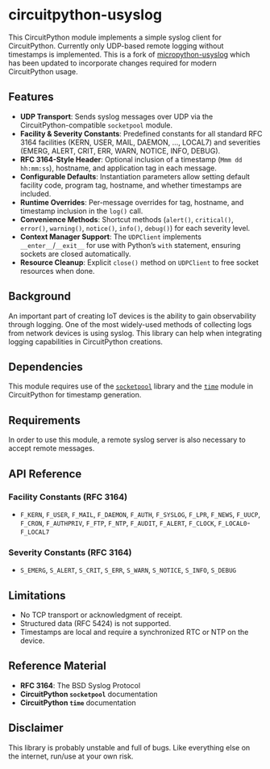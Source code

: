 # circuitpython-usyslog
This CircuitPython module implements a simple syslog client for CircuitPython. Currently only UDP-based remote logging without timestamps is implemented. This is a fork of [micropython-usyslog](https://github.com/kfricke/micropython-usyslog) which has been updated to incorporate changes required for modern CircuitPython usage.

## Features
- **UDP Transport**: Sends syslog messages over UDP via the CircuitPython-compatible `socketpool` module.
- **Facility & Severity Constants**: Predefined constants for all standard RFC 3164 facilities (KERN, USER, MAIL, DAEMON, …, LOCAL7) and severities (EMERG, ALERT, CRIT, ERR, WARN, NOTICE, INFO, DEBUG).
- **RFC 3164-Style Header**: Optional inclusion of a timestamp (`Mmm dd hh:mm:ss`), hostname, and application tag in each message.
- **Configurable Defaults**: Instantiation parameters allow setting default facility code, program tag, hostname, and whether timestamps are included.
- **Runtime Overrides**: Per-message overrides for tag, hostname, and timestamp inclusion in the `log()` call.
- **Convenience Methods**: Shortcut methods (`alert()`, `critical()`, `error()`, `warning()`, `notice()`, `info()`, `debug()`) for each severity level.
- **Context Manager Support**: The `UDPClient` implements `__enter__`/`__exit__` for use with Python’s `with` statement, ensuring sockets are closed automatically.
- **Resource Cleanup**: Explicit `close()` method on `UDPClient` to free socket resources when done.

## Background
An important part of creating IoT devices is the ability to gain observability through logging. One of the most widely-used methods of collecting logs from network devices is using syslog. This library can help when integrating logging capabilities in CircuitPython creations.

## Dependencies
This module requires use of the [`socketpool`](https://docs.circuitpython.org/en/latest/shared-bindings/socketpool/index.html) library and the [`time`](https://docs.circuitpython.org/en/latest/shared-bindings/time/) module in CircuitPython for timestamp generation.

## Requirements
In order to use this module, a remote syslog server is also necessary to accept remote messages.

## API Reference

### Facility Constants (RFC 3164)
- `F_KERN`, `F_USER`, `F_MAIL`, `F_DAEMON`, `F_AUTH`, `F_SYSLOG`, `F_LPR`, `F_NEWS`,
  `F_UUCP`, `F_CRON`, `F_AUTHPRIV`, `F_FTP`, `F_NTP`, `F_AUDIT`, `F_ALERT`, `F_CLOCK`,
  `F_LOCAL0`-`F_LOCAL7`

### Severity Constants (RFC 3164)
- `S_EMERG`, `S_ALERT`, `S_CRIT`, `S_ERR`, `S_WARN`, `S_NOTICE`, `S_INFO`, `S_DEBUG`

## Limitations
- No TCP transport or acknowledgment of receipt.
- Structured data (RFC 5424) is not supported.
- Timestamps are local and require a synchronized RTC or NTP on the device.

## Reference Material
- **RFC 3164**: The BSD Syslog Protocol
- **CircuitPython `socketpool`** documentation
- **CircuitPython `time`** documentation

## Disclaimer
This library is probably unstable and full of bugs. Like everything else on the internet, run/use at your own risk.


